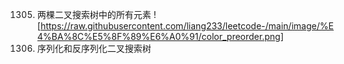 1305. 两棵二叉搜索树中的所有元素
![https://raw.githubusercontent.com/liang233/leetcode-/main/image/%E4%BA%8C%E5%8F%89%E6%A0%91/color_preorder.png]
449. 序列化和反序列化二叉搜索树
